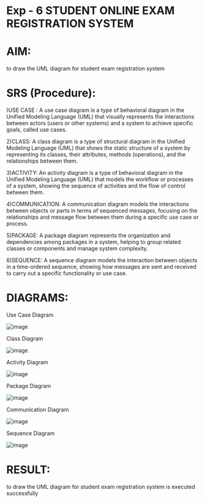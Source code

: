 # Exp - 6 STUDENT ONLINE EXAM REGISTRATION SYSTEM

# AIM:
to draw the UML diagram for student exam registration system

# SRS (Procedure):
)USE CASE : A use case diagram is a type of behavioral diagram in the Unified Modeling Language (UML) that visually represents the interactions between actors (users or other systems) and a system to achieve specific goals, called use cases.

2)CLASS: A class diagram is a type of structural diagram in the Unified Modeling Language (UML) that shows the static structure of a system by representing its classes, their attributes, methods (operations), and the relationships between them.

3)ACTIVITY: An activity diagram is a type of behavioral diagram in the Unified Modeling Language (UML) that models the workflow or processes of a system, showing the sequence of activities and the flow of control between them.

4)COMMUNICATION: A communication diagram models the interactions between objects or parts in terms of sequenced messages, focusing on the relationships and message flow between them during a specific use case or process.

5)PACKAGE: A package diagram represents the organization and dependencies among packages in a system, helping to group related classes or components and manage system complexity.

6)SEQUENCE: A sequence diagram models the interaction between objects in a time-ordered sequence, showing how messages are sent and received to carry out a specific functionality or use case.


# DIAGRAMS:
Use Case Diagram

![image](https://github.com/user-attachments/assets/5cde409f-f68a-4edd-945c-b4553eecda06)

 Class Diagram

![image](https://github.com/user-attachments/assets/a978b123-55a1-41ba-84c8-f744780265e8)

 Activity Diagram

![image](https://github.com/user-attachments/assets/b18e5f77-b771-4f80-9470-b623ac5a371b)

 Package Diagram

![image](https://github.com/user-attachments/assets/a46faf66-5c39-4f50-8fcf-8f4d0316a3b9)

 Communication Diagram

![image](https://github.com/user-attachments/assets/3d6afd02-3b54-48dd-bce1-4723fcd66973)

 Sequence Diagram

![image](https://github.com/user-attachments/assets/8f687ae7-3fa3-472b-9169-8faa7e91274b)

# RESULT:
to draw the UML diagram for student exam registration system is executed successfully
